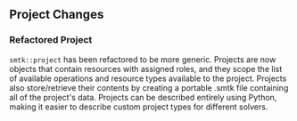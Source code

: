 ## Project Changes

### Refactored Project

`smtk::project` has been refactored to be more generic. Projects are now objects
that contain resources with assigned roles, and they scope the list of available
operations and resource types available to the project. Projects also
store/retrieve their contents by creating a portable .smtk file containing all of
the project's data. Projects can be described entirely using Python, making it
easier to describe custom project types for different solvers.
